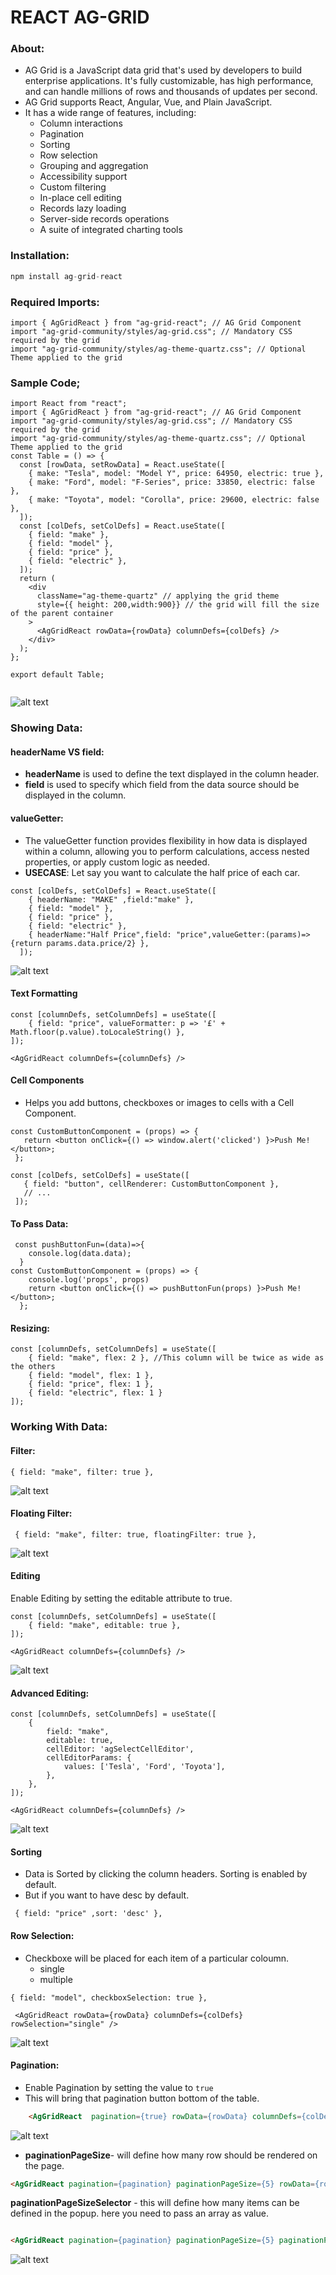 # REACT AG-GRID

### About:
- AG Grid is a JavaScript data grid that's used by developers to build enterprise applications. It's fully customizable, has high performance, and can handle millions of rows and thousands of updates per second. 
- AG Grid supports React, Angular, Vue, and Plain JavaScript. 
- It has a wide range of features, including:
    - Column interactions
    - Pagination
    - Sorting
    - Row selection
    - Grouping and aggregation
    - Accessibility support
    - Custom filtering
    - In-place cell editing
    - Records lazy loading
    - Server-side records operations
    - A suite of integrated charting tools

### Installation:

```javascript
npm install ag-grid-react
```
### Required Imports:

```JSX
import { AgGridReact } from "ag-grid-react"; // AG Grid Component
import "ag-grid-community/styles/ag-grid.css"; // Mandatory CSS required by the grid
import "ag-grid-community/styles/ag-theme-quartz.css"; // Optional Theme applied to the grid 

```

### Sample Code;

```JSX
import React from "react";
import { AgGridReact } from "ag-grid-react"; // AG Grid Component
import "ag-grid-community/styles/ag-grid.css"; // Mandatory CSS required by the grid
import "ag-grid-community/styles/ag-theme-quartz.css"; // Optional Theme applied to the grid 
const Table = () => {
  const [rowData, setRowData] = React.useState([
    { make: "Tesla", model: "Model Y", price: 64950, electric: true },
    { make: "Ford", model: "F-Series", price: 33850, electric: false },
    { make: "Toyota", model: "Corolla", price: 29600, electric: false },
  ]);
  const [colDefs, setColDefs] = React.useState([
    { field: "make" },
    { field: "model" },
    { field: "price" },
    { field: "electric" },
  ]);
  return (
    <div
      className="ag-theme-quartz" // applying the grid theme
      style={{ height: 200,width:900}} // the grid will fill the size of the parent container
    >
      <AgGridReact rowData={rowData} columnDefs={colDefs} />
    </div>
  );
};

export default Table;


```
![alt text](image.png)

### Showing Data:

#### headerName VS field:
- **headerName** is used to define the text displayed in the column header.
- **field** is used to specify which field from the data source should be displayed in the column.


#### valueGetter:
- The valueGetter function provides flexibility in how data is displayed within a column, allowing you to perform calculations, access nested properties, or apply custom logic as needed.
- **USECASE**: Let say you want to calculate the half price of each car.

```JSX 
const [colDefs, setColDefs] = React.useState([
    { headerName: "MAKE" ,field:"make" },
    { field: "model" },
    { field: "price" },
    { field: "electric" },
    { headerName:"Half Price",field: "price",valueGetter:(params)=>{return params.data.price/2} },
  ]);

```

![alt text](image-1.png)

#### Text Formatting

```JSX
const [columnDefs, setColumnDefs] = useState([
    { field: "price", valueFormatter: p => '£' + Math.floor(p.value).toLocaleString() },
]);

<AgGridReact columnDefs={columnDefs} /> 

```

#### Cell Components

- Helps you add buttons, checkboxes or images to cells with a Cell Component.

```JSX
const CustomButtonComponent = (props) => {
   return <button onClick={() => window.alert('clicked') }>Push Me!</button>;
 };

const [colDefs, setColDefs] = useState([
   { field: "button", cellRenderer: CustomButtonComponent },
   // ...
 ]); 

```

#### To Pass Data:

```JSX 
 const pushButtonFun=(data)=>{
    console.log(data.data);
  }
const CustomButtonComponent = (props) => {
    console.log('props', props)
    return <button onClick={() => pushButtonFun(props) }>Push Me!</button>;
  };
```

#### Resizing:
```JSX
const [columnDefs, setColumnDefs] = useState([
    { field: "make", flex: 2 }, //This column will be twice as wide as the others
    { field: "model", flex: 1 },
    { field: "price", flex: 1 },
    { field: "electric", flex: 1 }
]); 

```

### Working With Data:

#### Filter:
```JSX
{ field: "make", filter: true },
```
![alt text](image-3.png)


#### Floating Filter:

```JSX
 { field: "make", filter: true, floatingFilter: true }, 
```
![alt text](image-2.png)

#### Editing 
Enable Editing by setting the editable attribute to true. 

```JSX 
const [columnDefs, setColumnDefs] = useState([
    { field: "make", editable: true },
]);

<AgGridReact columnDefs={columnDefs} />
```
![alt text](image-4.png)

#### Advanced Editing:

```JSX
const [columnDefs, setColumnDefs] = useState([
    {
        field: "make",
        editable: true,
        cellEditor: 'agSelectCellEditor',
        cellEditorParams: {
            values: ['Tesla', 'Ford', 'Toyota'],
        },
    },
]);

<AgGridReact columnDefs={columnDefs} />

```
![alt text](image-5.png)

#### Sorting 
- Data is Sorted by clicking the column headers. Sorting is enabled by default.
- But if you want to have desc by default.

```JSX
 { field: "price" ,sort: 'desc' }, 
```

#### Row Selection:

- Checkboxe will be placed for each item of a particular coloumn.
    - single
    - multiple

```JSX 
{ field: "model", checkboxSelection: true },

 <AgGridReact rowData={rowData} columnDefs={colDefs} rowSelection="single" />
```
![alt text](image-6.png)

#### Pagination:

- Enable Pagination by setting the value to `true`
- This will bring that pagination button bottom of the table.

```html
    <AgGridReact  pagination={true} rowData={rowData} columnDefs={colDefs} rowSelection="single" />
```
![alt text](image-7.png)

- **paginationPageSize**- will define how many row should be rendered on the page.

```html
<AgGridReact pagination={pagination} paginationPageSize={5} rowData={rowData} columnDefs={colDefs} rowSelection="single" />
```

**paginationPageSizeSelector** - this will define how many items can be defined in the popup. here you need to pass an array as value.

```html

<AgGridReact pagination={pagination} paginationPageSize={5} paginationPageSizeSelector={[5,10,15]} rowData={rowData} columnDefs={colDefs} rowSelection="single" />

```
![alt text](image-8.png)